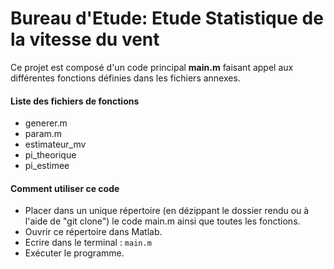 # Bureau d'Etude: Etude Statistique de la vitesse du vent

Ce projet est composé d'un code principal **main.m** faisant appel aux différentes fonctions définies dans les fichiers annexes. 

#### Liste des fichiers de fonctions

- generer.m
- param.m
- estimateur_mv
- pi_theorique
- pi_estimee

#### Comment utiliser ce code

- Placer dans un unique répertoire (en dézippant le dossier rendu ou à l'aide de "git clone") le code main.m ainsi que toutes les fonctions.
- Ouvrir ce répertoire dans Matlab.
- Ecrire dans le terminal :
``` main.m ```
- Exécuter le programme.
